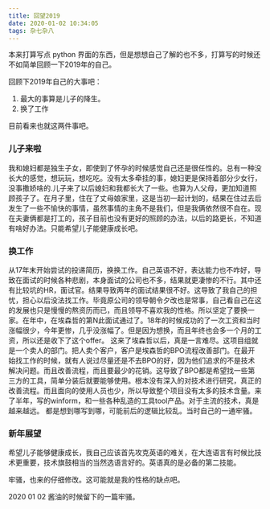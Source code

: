 ```yaml
---
title: 回望2019
date: 2020-01-02 10:34:05
tags: 杂七杂八
---
```


本来打算写点 python 界面的东西，但是想想自己了解的也不多，打算写的时候还不如简单回顾一下2019年的自己。

回顾下2019年自己的大事吧：
1. 最大的事算是儿子的降生。
2. 换了工作

目前看来也就这两件事吧。

### 儿子来啦

我和媳妇都是独生子女，即使到了怀孕的时候感觉自己还是很任性的。总有一种没长大的感觉，想玩玩，想吃吃。没有太多牵挂的事，媳妇更是保持着部分少女行，没事撒娇啥的.儿子来了以后媳妇和我都长大了一些。也算为人父母，更加知道照顾孩子了。在月子里，住在了丈母娘家里，这是当初一起计划的，结果在住过去后发生了一些不愉快的事情，虽然事情的主角不是我们，但是我俩依然很不自在。现在夫妻俩都是打工的，孩子目前也没有更好的照顾的办法，以后的路更长，不知道有啥好办法。只能希望儿子能健康成长吧。

### 换工作

从17年末开始尝试的投递简历，换换工作。自己英语不好，表达能力也不咋好，导致在面试的时候各种悲剧，本身面试的公司也不多，结果就更凄惨的不行。其中还有比较坑的HR，面试官。结果导致两年的面试结果很不好。这导致了我自己的担忧，担心以后没法找工作。毕竟原公司的领导朝令夕改也是常事，自己看自己在这的发展也只是慢慢的熬资历而已，而且领导不喜欢我的性格。所以坚定了要换一家。在年中，在埃森哲的第N此面试通过了。18年的时候成功的了一次工资和当时涨幅很少，今年更惨，几乎没涨幅了。但是因为想换，而且年终也会多一个月的工资，所以还是收下了这个offer。
这来了埃森哲以后，真是一言难尽。这项目组就是一个卖人的部门。把人卖个客户，客户是埃森哲的BPO流程改善部门。在最开始找工作的时候，就有人说过尽量还是不去BPO的好，因为他们追求的不是技术解决问题。而且改善流程，而且要最少的花销。这导致了BPO都是希望找一些第三方的工具，简单分装后就要能够使用。根本没有深入的对技术进行研究，真正的改善流程。而且面向的使用人员也少，所以导致整个项目没有太多的技术含量。来了半年，写的winform，和一些各种乱造的工具tool产品。对于主流的技术，真是越来越远。
都是想到哪写到哪，可能前后的逻辑比较乱。当时自己的一通牢骚。

### 新年展望

希望儿子能够健康成长，我自己应该首先攻克英语的难关，在大连语言有时候比技术更重要，技术旗鼓相当的当然选语言好的。英语真的是必备的第二技能。

牢骚，也来的仔细修改。这可能就是我的性格的缺点吧。

2020 01 02 酱油的时候留下的一篇牢骚。
